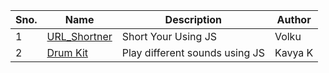 | Sno. 	| Name         	| Description         	| Author 	|
|------	|--------------	|---------------------	|--------	|
| 1    	| [URL_Shortner](/JavaScript/Url_Shortner) 	| Short Your Using JS 	| Volku  	|
| 2    	| [Drum Kit](/JavaScript/Drum_Kit) 	| Play different sounds using JS 	| Kavya K 	|

